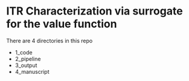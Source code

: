 # ITR Characterization via surrogate for the value function

There are 4 directories in this repo

  * 1_code
  * 2_pipeline
  * 3_output
  * 4_manuscript
  
  

